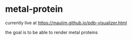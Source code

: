 # metal-protein

currently live at https://maujim.github.io/pdb-visualizer.html

the goal is to be able to render metal proteins
